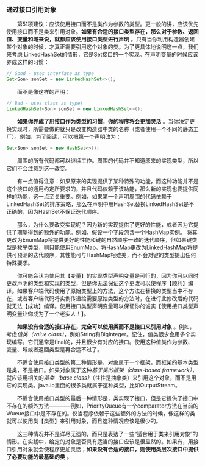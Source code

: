 ### 通过接口引用对象

&emsp;&emsp;第51项建议：应该使用接口而不是类作为参数的类型。更一般的讲，应该优先使用接口而不是类来引用对象。**如果有合适的接口类型存在，那么对于参数、返回值、变量和域来说，就都应该使用接口类型进行声明** 。只有当你利用构造器创建某个对象的时候，才真正需要引用这个对象的类。为了更具体地说明这一点，我们来考虑 LinkedHashSet的情形，它是Set接口的一个实现。在声明变量的时候应该养成这样的习惯：

```java
// Good - uses interface as type
Set<Son> sonSet = new LinkedHashSet<>();
```

&emsp;&emsp;而不是像这样的声明：

```java
// Bad - uses class as type!
LinkedHashSet<Son> sonSet = new LinkedHashSet<>();
```

&emsp;&emsp;**如果你养成了用接口作为类型的习惯，你的程序将会更加灵活** 。当你决定更换实现时，所需要做的就只是改变构造器中类的名称（或者使用一个不同的静态工厂）。例如，为了阅读，可以把第一个声明改为：

```java
Set<Son> sonSet = new HashSet<>();
```

&emsp;&emsp;周围的所有代码都可以继续工作。周围的代码并不知道原来的实现类型，所以它们不会注意到这一改变。

&emsp;&emsp;有一点值得注意：如果原来的实现提供了某种特殊的功能，而这种功能并不是这个接口的通用约定所要求的，并且代码依赖于该功能，那么新的实现也要提供同样的功能，这一点至关重要。例如，如果第一个声明周围的代码依赖于LinkedHashSet的排序策略，那么在声明中用HashSet替换LinkedHashSet是不正确的，因为HashSet不保证迭代顺序。

&emsp;&emsp;那么，为什么要改变实现呢？因为新的实现提供了更好的性能，或者因为它提供了期望得到的额外的功能。例如，假设一个字段包含一个HashMap实例。 将其更改为EnumMap将提供更好的性能和键的自然顺序一致的迭代顺序，但如果键类型是枚举类型，则只能使用EnumMap。将HashMap更改为LinkedHashMap将提供可预测的迭代顺序，其性能可与HashMap相媲美，而不会对键的类型提出任何特殊要求。

&emsp;&emsp;你可能会认为使用其【变量】的实现类型声明变量是可行的，因为你可以同时更改声明的类型和实现的类型，但是你无法保证这个更改可以使程序【顺利】编译。如果客户端代码使用了原始类型上的方法，这个方法在替换的类型当中不存在，或者客户端代码将实例传递给需要原始类型的方法时，在进行此修改后的代码就无法【成功】编译。使用接口类型声明变量可以保证你的诚实【使用接口类型声明变量让你成为了一个老实人！】。

&emsp;&emsp;**如果没有合适的接口存在，完全可以使用类而不是接口来引用对象** 。例如，考虑*值类（value class）*，例如String和BigInteger。记住，值类很少会用多个实现编写。它们通常是final的，并且很少有对应的接口。使用这种值类作为参数、变量、域或者返回类型是再合适不过了。

&emsp;&emsp;不适合使用接口类型的第二种情形是，对象属于一个框架，而框架的基本类型是类，不是接口。如果对象属于这种*基于类的框架（class-based framework）*，就应该用相关的*基类（base class）*（往往是抽象类）来引用这个对象，而不是用它的实现类。java.io里面的很多类就属于这种类型，比如OutputStream。

&emsp;&emsp;不适合使用接口类型的最后一种情形是，类实现了接口，但是它提供了接口中不存在的额外方法————例如，PriorityQueue有一个comparator方法在当前的Wueue接口中是不存在的。仅当程序依赖于这些额外的方法的时候，像这样的类就可以使用类【类型】来引用对象，而且这种情况应该是很少的。

&emsp;&emsp;这三种情况并不是详尽无遗的，而只是表达了一些“适合用于类来引用对象”的情形。在实践中，给定的对象是否具有适当的接口应该是很显然的。如果有，用接口引用对象就会使程序更加灵活；**如果没有合适的接口，则使用类层次接口中提供了必要功能的最基础的类** 。